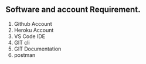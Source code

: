 ## Software and account Requirement.

1. Github Account
2. Heroku Account
3. VS Code IDE
4. GIT cli
5. GIT Documentation
6. postman
